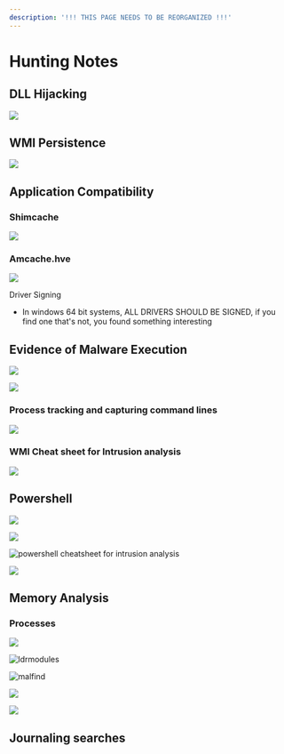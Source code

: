 ```yaml
---
description: '!!! THIS PAGE NEEDS TO BE REORGANIZED !!!'
---
```


# Hunting Notes

## DLL Hijacking

![](<../.gitbook/assets/image (48) (1).png>)

## WMI Persistence

![](<../.gitbook/assets/image (80) (1).png>)

## Application Compatibility

### Shimcache

![](<../.gitbook/assets/image (89).png>)

### Amcache.hve

![](<../.gitbook/assets/image (49) (1).png>)

Driver Signing

* In windows 64 bit systems, ALL DRIVERS SHOULD BE SIGNED, if you find one that's not, you found something interesting

## Evidence of Malware Execution

![](<../.gitbook/assets/image (77).png>)

![](<../.gitbook/assets/image (57) (1).png>)

### Process tracking and capturing command lines

![](<../.gitbook/assets/image (55).png>)

### WMI Cheat sheet for Intrusion analysis

![](<../.gitbook/assets/image (43) (2).png>)

## Powershell

![](<../.gitbook/assets/image (90) (1).png>)

![](<../.gitbook/assets/image (34) (1) (2).png>)

![powershell cheatsheet for intrusion analysis](<../.gitbook/assets/image (74).png>)

![](<../.gitbook/assets/image (26) (2) (1).png>)

## Memory Analysis

### Processes

![](<../.gitbook/assets/image (51) (2).png>)

![ldrmodules](<../.gitbook/assets/image (33).png>)

![malfind](<../.gitbook/assets/image (25) (3).png>)

![](<../.gitbook/assets/image (26) (3).png>)

![](<../.gitbook/assets/image (3) (2).png>)

## Journaling searches

<figure><img src="../.gitbook/assets/image (16).png" alt=""><figcaption></figcaption></figure>
